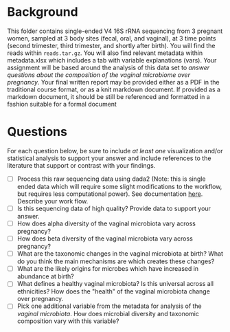 # Background

This folder contains single-ended V4 16S rRNA sequencing from 3 pregnant women, sampled at 3 body sites (fecal, oral, and vaginal), at 3 time points (second trimester, third trimester, and shortly after birth). You will find the reads within `reads.tar.gz`. You will also find relevant metadata within metadata.xlsx which includes a tab with variable explanations (vars). Your assignment will be based around the analysis of this data set to *answer questions about the composition of the vaginal microbiome over pregnancy*. Your final written report may be provided either as a PDF in the traditional course format, or as a knit markdown document. If provided as a markdown document, it should be still be referenced and formatted in a fashion suitable for a formal document

# Questions

For each question below, be sure to include *at least one* visualization and/or statistical analysis to support your answer and include references to the literature that support or contrast with your findings.

-[ ] Process this raw sequencing data using dada2 (Note: this is single ended data which will require some slight modifications to the workflow, but requires less computational power). See documentation [here](https://benjjneb.github.io/dada2/). Describe your work flow.
-[ ] Is this sequencing data of high quality? Provide data to support your answer.
-[ ] How does alpha diversity of the vaginal microbiota vary across pregnancy?
-[ ] How does beta diversity of the vaginal microbiota vary across pregnancy?
-[ ] What are the taxonomic changes in the vaginal microbiota at birth? What do you think the main mechanisms are which creates these changes?
-[ ] What are the likely origins for microbes which have increased in abundance at birth?
-[ ] What defines a healthy vaginal microbiota? Is this universal across all ethnicities? How does the "health" of the vaginal microbiota change over pregnancy.
-[ ] Pick one additional variable from the metadata for analysis of the *vaginal microbiota*. How does microbial diversity and taxonomic composition vary with this variable?